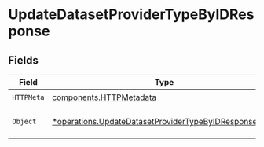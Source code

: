 # UpdateDatasetProviderTypeByIDResponse


## Fields

| Field                                                                                                                         | Type                                                                                                                          | Required                                                                                                                      | Description                                                                                                                   |
| ----------------------------------------------------------------------------------------------------------------------------- | ----------------------------------------------------------------------------------------------------------------------------- | ----------------------------------------------------------------------------------------------------------------------------- | ----------------------------------------------------------------------------------------------------------------------------- |
| `HTTPMeta`                                                                                                                    | [components.HTTPMetadata](../../models/components/httpmetadata.md)                                                            | :heavy_check_mark:                                                                                                            | N/A                                                                                                                           |
| `Object`                                                                                                                      | [*operations.UpdateDatasetProviderTypeByIDResponseBody](../../models/operations/updatedatasetprovidertypebyidresponsebody.md) | :heavy_minus_sign:                                                                                                            | a list of DatasetProviderType objects                                                                                         |